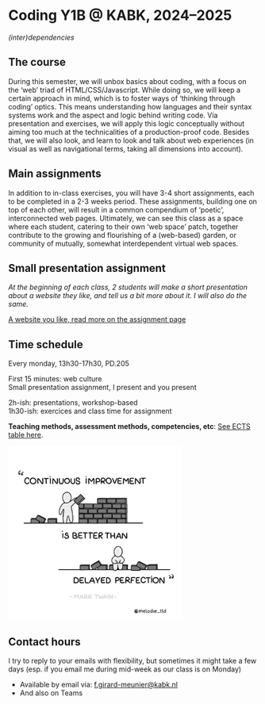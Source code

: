 # Coding Y1B @ KABK, 2024–2025

*(inter)dependencies*

## The course

During this semester, we will unbox basics about coding, with a focus on the ‘web’ triad of HTML/CSS/Javascript. While doing so, we will keep a certain approach in mind, which is to foster ways of ‘thinking through coding’ optics. This means understanding how languages and their syntax systems work and the aspect and logic behind writing code. Via presentation and exercises, we will apply this logic conceptually without aiming too much at the technicalities of a production-proof code. Besides that, 
we will also look, and learn to look and talk about web experiences (in visual as well as navigational terms, 
taking all dimensions into account).

## Main assignments

In addition to in-class exercises, you will have 3-4 short assignments, each to be completed in a 2-3 weeks period. These assignments, building one on top of each other, will result in a common compendium of ‘poetic’, interconnected web pages. Ultimately, we can see this class as a space where each student, catering to their own ‘web space’ patch, together contribute to the growing and flourishing of a (web-based) garden, or community of mutually, somewhat interdependent virtual web spaces.

## Small presentation assignment

*At the beginning of each class, 2 students will make a short presentation about a website they like, and tell us a bit more about it. I will also do the same.*

[A website you like, read more on the assignment page](https://github.com/francois-gm/go-kabk-y1b/tree/main/01-2%20-%20Assignment%2C%20A%20Website%20you%20like)

## Time schedule

Every monday, 13h30-17h30, PD.205

First 15 minutes: web culture <br>
Small presentation assignment, I present and you present

2h-ish: presentations, workshop-based <br>
1h30-ish: exercices and class time for assignment

**Teaching methods, assessment methods,
competencies, etc**:  [See ECTS table here](https://denhaagkabk-my.sharepoint.com/:x:/g/personal/f_girard-meunier_kabk_nl/EZyFrnFEOdFBtG2cfrBLhGYB4j_aEfZXs8XxJUmyKYhLog?e=mcim5P).

<img src="improvement.jpg" width="350px">

## Contact hours

I try to reply to your emails with flexibility, but sometimes it might take a few days (esp. if you email me during mid-week as our class is on Monday)

- Available by email via: f.girard-meunier@kabk.nl
- And also on Teams

